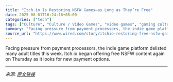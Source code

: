 ```yaml
---
title: "Itch.io Is Restoring NSFW Games—as Long as They’re Free"
date: 2025-08-01T16:24:16+08:00
categories: ["tech"]
tags: ["Culture", "Culture / Video Games", "video games", "gaming culture", "politics", "LGBTQ+", "censorship", "Gamed"]
summary: "Facing pressure from payment processors, the indie game platform delisted many adult titles this week. Itch.io began offering free NSFW content again on Thursday as it looks for new payment options."
source_url: "https://www.wired.com/story/itchio-restoring-free-nsfw-games/"
---
```


Facing pressure from payment processors, the indie game platform delisted many adult titles this week. Itch.io began offering free NSFW content again on Thursday as it looks for new payment options.

---

*来源: [原文链接](https://www.wired.com/story/itchio-restoring-free-nsfw-games/)*

